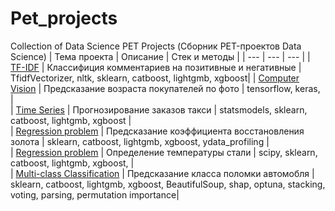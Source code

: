 # Pet_projects
Collection of Data Science PET Projects (Сборник PET-проектов Data Science)
| Тема проекта | Описание | Стек и методы |
| --- | --- | --- |
| [TF-IDF](https://github.com/FedorRU/Pet_projects/tree/main/Comments_classification) | Классифиция комментариев на позитивные и негативные | TfidfVectorizer, nltk, sklearn, catboost, lightgmb, xgboost|
| [Computer Vision](https://github.com/FedorRU/Pet_projects/tree/main/Determinig_the_age_of_buyers) | Предсказание возраста покупателей по фото |  tensorflow, keras,  |  
| [Time Series](https://github.com/FedorRU/Pet_projects/tree/main/Forecasting_taxi_orders) | Прогнозирование заказов такси | statsmodels, sklearn, catboost, lightgmb, xgboost |  
| [Regression problem](https://github.com/FedorRU/Pet_projects/tree/main/Gold_recovery_coefficient_prediction) | Предсказание коэффициента восстановления золота | sklearn, catboost, lightgmb, xgboost, ydata_profiling |  
| [Regression problem](https://github.com/FedorRU/Pet_projects/tree/main/Predicting_steel_temperature) | Определение температуры стали | scipy, sklearn, catboost, lightgmb, xgboost, |  
| [Multi-class Classification](https://github.com/FedorRU/Pet_projects/tree/main/Predicting_car_breakdowns) | Предсказание класса поломки автомобля | sklearn, catboost, lightgmb, xgboost, BeautifulSoup, shap, optuna, stacking, voting, parsing, permutation importance|  
